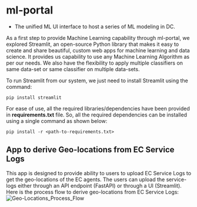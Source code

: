# ml-portal
 - The unified ML UI interface to host a series of ML modeling in DC.

As a first step to provide Machine Learning capability through ml-portal, we explored Streamlit, an open-source Python library that makes it easy to create and share beautiful, custom web apps for machine learning and data science. It provides us capability to use any Machine Learning Algorithm as per our needs. We also have the flexibility to apply multiple classifiers on same data-set or same classifier on multiple data-sets.

To run Streamlit from our system, we just need to install Streamlit using the command:
```
pip install streamlit
```
For ease of use, all the required libraries/dependencies have been provided in **requirements.txt** file. So, all the required dependencies can be installed using a single command as shown below:
```
pip install -r <path-to-requirements.txt>
```

## App to derive Geo-locations from EC Service Logs
This app is designed to provide ability to users to upload EC Service Logs to get the geo-locations of the EC agents. The users can upload the service-logs either through an API endpoint (FastAPI) or through a UI (Streamlit).
Here is the process flow to derive geo-locations from EC Service Logs:
![Geo-Locations_Process_Flow](https://user-images.githubusercontent.com/20440873/131031392-d9c49235-7ed1-4d11-afe0-120c3badffd8.png)


